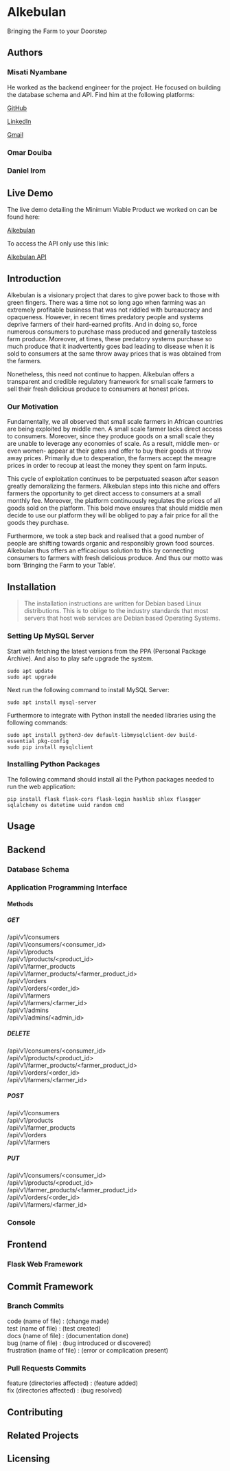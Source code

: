 # Alkebulan
Bringing the Farm to your Doorstep

## Authors

### Misati Nyambane
He worked as the backend engineer for the project. He focused on building the database schema and API. Find him at the following platforms:

[GitHub](https://github.com/mistidevs)

[LinkedIn](https://www.linkedin.com/in/misati-nyambane/)

[Gmail](mailto:mistidevs@gmail.com)

### Omar Douiba


### Daniel Irom


## Live Demo
The live demo detailing the Minimum Viable Product we worked on can be found here:

[Alkebulan](http://www.demistify.tech/alkebulan)

To access the API only use this link:

[Alkebulan API](http://www.demistify.tech/alkebulan/api/v1)

## Introduction
Alkebulan is a visionary project that dares to give power back to those with green fingers. There was a time not so long ago when farming was an extremely profitable business that was not riddled with bureaucracy and opaqueness. However, in recent times predatory people and systems deprive farmers of their hard-earned profits. And in doing so, force numerous consumers to purchase mass produced and generally tasteless farm produce. Moreover, at times, these predatory systems purchase so much produce that it inadvertently goes bad leading to disease when it is sold to consumers at the same throw away prices that is was obtained from the farmers.

Nonetheless, this need not continue to happen. Alkebulan offers a transparent and credible regulatory framework for small scale farmers to sell their fresh delicious produce to consumers at honest prices.

### Our Motivation
Fundamentally, we all observed that small scale farmers in African countries are being exploited by middle men. A small scale farmer lacks direct access to consumers. Moreover, since they produce goods on a small scale they are unable to leverage any economies of scale. As a result, middle men- or even women- appear at their gates and offer to buy their goods at throw away prices. Primarily due to desperation, the farmers accept the meagre prices in order to recoup at least the money they spent on farm inputs.

This cycle of exploitation continues to be perpetuated season after season greatly demoralizing the farmers. Alkebulan steps into this niche and offers farmers the opportunity to get direct access to consumers at a small monthly fee. Moreover, the platform continuously regulates the prices of all goods sold on the platform. This bold move ensures that should middle men decide to use our platform they will be obliged to pay a fair price for all the goods they purchase.

Furthermore, we took a step back and realised that a good number of people are shifting towards organic and responsibly grown food sources. Alkebulan thus offers an efficacious solution to this by connecting consumers to farmers with fresh delicious produce. And thus our motto was born ‘Bringing the Farm to your Table’.

## Installation
> The installation instructions are written for Debian based Linux distributions. This is to oblige to the industry standards that most servers that host web services are Debian based Operating Systems.

### Setting Up MySQL Server
Start with fetching the latest versions from the PPA (Personal Package Archive). And also to play safe upgrade the system.

```{bash}
sudo apt update
sudo apt upgrade
```

Next run the following command to install MySQL Server:

```{bash}
sudo apt install mysql-server
```

Furthermore to integrate with Python install the needed libraries using the following commands:

```{bash}
sudo apt install python3-dev default-libmysqlclient-dev build-essential pkg-config
sudo pip install mysqlclient
```

### Installing Python Packages
The following command should install all the Python packages needed to run the web application:

```{bash}
pip install flask flask-cors flask-login hashlib shlex flasgger sqlalchemy os datetime uuid random cmd
```

## Usage

## Backend

### Database Schema

### Application Programming Interface
#### Methods
##### GET
/api/v1/consumers  
/api/v1/consumers/<consumer_id>  
/api/v1/products  
/api/v1/products/<product_id>  
/api/v1/farmer_products  
/api/v1/farmer_products/<farmer_product_id>  
/api/v1/orders  
/api/v1/orders/<order_id>  
/api/v1/farmers  
/api/v1/farmers/<farmer_id>  
/api/v1/admins  
/api/v1/admins/<admin_id>  

##### DELETE
/api/v1/consumers/<consumer_id>  
/api/v1/products/<product_id>  
/api/v1/farmer_products/<farmer_product_id>  
/api/v1/orders/<order_id>  
/api/v1/farmers/<farmer_id>  

##### POST
/api/v1/consumers  
/api/v1/products  
/api/v1/farmer_products  
/api/v1/orders  
/api/v1/farmers  

##### PUT
/api/v1/consumers/<consumer_id>  
/api/v1/products/<product_id>  
/api/v1/farmer_products/<farmer_product_id>  
/api/v1/orders/<order_id>  
/api/v1/farmers/<farmer_id>  

### Console


## Frontend

### Flask Web Framework

## Commit Framework
### Branch Commits
code (name of file) : (change made)  
test (name of file) : (test created)  
docs (name of file) : (documentation done)  
bug (name of file) : (bug introduced or discovered)  
frustration (name of file) : (error or complication present)

### Pull Requests Commits
feature (directories affected) : (feature added)  
fix (directories affected) : (bug resolved)

## Contributing

## Related Projects

## Licensing